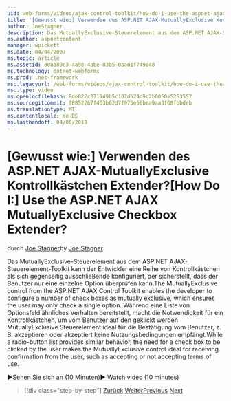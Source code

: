 ```yaml
---
uid: web-forms/videos/ajax-control-toolkit/how-do-i-use-the-aspnet-ajax-mutuallyexclusive-checkbox-extender
title: '[Gewusst wie:] Verwenden des ASP.NET AJAX-MutuallyExclusive Kontrollkästchen Extender? | Microsoft-Dokumentation'
author: JoeStagner
description: Das MutuallyExclusive-Steuerelement aus dem ASP.NET AJAX-Steuerelement-Toolkit kann der Entwickler eine Reihe von Kontrollkästchen als sich gegenseitig exklusiven, welche e konfiguriert...
ms.author: aspnetcontent
manager: wpickett
ms.date: 04/04/2007
ms.topic: article
ms.assetid: 808a89d3-4a98-4abe-83b5-0aa01f749048
ms.technology: dotnet-webforms
ms.prod: .net-framework
msc.legacyurl: /web-forms/videos/ajax-control-toolkit/how-do-i-use-the-aspnet-ajax-mutuallyexclusive-checkbox-extender
msc.type: video
ms.openlocfilehash: 8de022c371949b5c107d524d9c2b0050e5253557
ms.sourcegitcommit: f8852267f463b62d7f975e56bea9aa3f68fbbdeb
ms.translationtype: MT
ms.contentlocale: de-DE
ms.lasthandoff: 04/06/2018
---
```

<a name="how-do-i-use-the-aspnet-ajax-mutuallyexclusive-checkbox-extender"></a><span data-ttu-id="4a416-104">[Gewusst wie:] Verwenden des ASP.NET AJAX-MutuallyExclusive Kontrollkästchen Extender?</span><span class="sxs-lookup"><span data-stu-id="4a416-104">[How Do I:] Use the ASP.NET AJAX MutuallyExclusive Checkbox Extender?</span></span>
====================
<span data-ttu-id="4a416-105">durch [Joe Stagner](https://github.com/JoeStagner)</span><span class="sxs-lookup"><span data-stu-id="4a416-105">by [Joe Stagner](https://github.com/JoeStagner)</span></span>

<span data-ttu-id="4a416-106">Das MutuallyExclusive-Steuerelement aus dem ASP.NET AJAX-Steuerelement-Toolkit kann der Entwickler eine Reihe von Kontrollkästchen als sich gegenseitig ausschließende konfiguriert, der sicherstellt, dass der Benutzer nur eine einzelne Option überprüfen kann.</span><span class="sxs-lookup"><span data-stu-id="4a416-106">The MutuallyExclusive control from the ASP.NET AJAX Control Toolkit enables the developer to configure a number of check boxes as mutually exclusive, which ensures the user may only check a single option.</span></span> <span data-ttu-id="4a416-107">Während eine Liste von Optionsfeld ähnliches Verhalten bereitstellt, macht die Notwendigkeit für ein Kontrollkästchen, um vom Benutzer auf den geklickt werden MutuallyExclusive Steuerelement ideal für die Bestätigung vom Benutzer, z. B. akzeptieren oder akzeptiert keine Nutzungsbedingungen empfängt.</span><span class="sxs-lookup"><span data-stu-id="4a416-107">While a radio-button list provides similar behavior, the need for a check box to be clicked by the user makes the MutuallyExclusive control ideal for receiving confirmation from the user, such as accepting or not accepting terms of use.</span></span>

[<span data-ttu-id="4a416-108">&#9654;Sehen Sie sich an (10 Minuten)</span><span class="sxs-lookup"><span data-stu-id="4a416-108">&#9654; Watch video (10 minutes)</span></span>](https://channel9.msdn.com/Blogs/ASP-NET-Site-Videos/how-do-i-use-the-aspnet-ajax-mutuallyexclusive-checkbox-extender)

> [!div class="step-by-step"]
> <span data-ttu-id="4a416-109">[Zurück](how-do-i-use-the-aspnet-ajax-maskededit-controls.md)
> [Weiter](how-do-i-use-the-aspnet-ajax-nobot-control.md)</span><span class="sxs-lookup"><span data-stu-id="4a416-109">[Previous](how-do-i-use-the-aspnet-ajax-maskededit-controls.md)
[Next](how-do-i-use-the-aspnet-ajax-nobot-control.md)</span></span>
